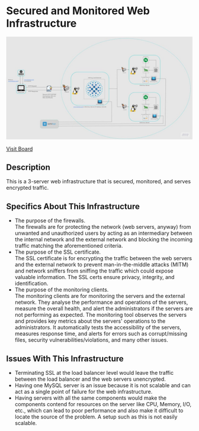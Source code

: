 # Secured and Monitored Web Infrastructure

![Image of a secured and monitored infrastructure](2-secured_and_monitored_web_infrastructure.jpg)

[Visit Board](https://miro.com/app/board/uXjVNVv5wUg=/?share_link_id=732142522270)

## Description

This is a 3-server web infrastructure that is secured, monitored, and serves encrypted traffic.

## Specifics About This Infrastructure

+ The purpose of the firewalls.<br/>The firewalls are for protecting the network (web servers, anyway) from unwanted and unauthorized users by acting as an intermediary between the internal network and the external network and blocking the incoming traffic matching the aforementioned criteria. 
+ The purpose of the SSL certificate.<br/>The SSL certificate is for encrypting the traffic between the web servers and the external network to prevent man-in-the-middle attacks (MITM) and network sniffers from sniffing the traffic which could expose valuable information. The SSL certs ensure privacy, integrity, and identification.
+ The purpose of the monitoring clients.<br/>The monitoring clients are for monitoring the servers and the external network. They analyse the performance and operations of the servers, measure the overall health, and alert the administrators if the servers are not performing as expected. The monitoring tool observes the servers and provides key metrics about the servers' operations to the administrators. It automatically tests the accessibility of the servers, measures response time, and alerts for errors such as corrupt/missing files, security vulnerabilities/violations, and many other issues. 

## Issues With This Infrastructure

+ Terminating SSL at the load balancer level would leave the traffic between the load balancer and the web servers unencrypted.
+ Having one MySQL server is an issue because it is not scalable and can act as a single point of failure for the web infrastructure.
+ Having servers with all the same components would make the components contend for resources on the server like CPU, Memory, I/O, etc., which can lead to poor performance and also make it difficult to locate the source of the problem. A setup such as this is not easily scalable. 
